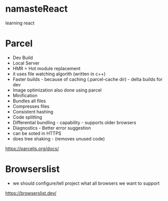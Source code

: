 # namasteReact
 learning react
 
 # Parcel
- Dev Build
- Local Server
- HMR = Hot module replacement
- it uses file watching algorith (written in c++)
- Faster builds - because of caching (.parcel-cache dir) - delta builds for dev 
- Image optimization also done using parcel
- Minification
- Bundles all files 
- Compresses files
- Consistent hashing 
- Code splitting
- Differential bundling - capability - supports older browsers
- Diagnostics - Better error suggestion 
- can be soted in HTTPS
- does tree shaking - (removes unused code)

 https://parceljs.org/docs/


# Browserslist
- we should configure/tell project what all browsers we want to support  

https://browserslist.dev/



